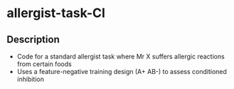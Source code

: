 # allergist-task-CI

## Description
* Code for a standard allergist task where Mr X suffers allergic reactions from certain foods
* Uses a feature-negative training design (A+ AB-) to assess conditioned inhibition
